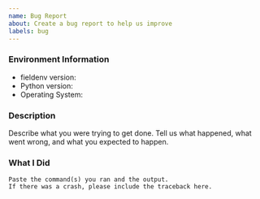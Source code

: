 ```yaml
---
name: Bug Report
about: Create a bug report to help us improve
labels: bug
---
```


<!-- Please search existing issues to avoid creating duplicates. -->

### Environment Information

-   fieldenv version:
-   Python version:
-   Operating System:

### Description

Describe what you were trying to get done.
Tell us what happened, what went wrong, and what you expected to happen.

### What I Did

```
Paste the command(s) you ran and the output.
If there was a crash, please include the traceback here.
```
